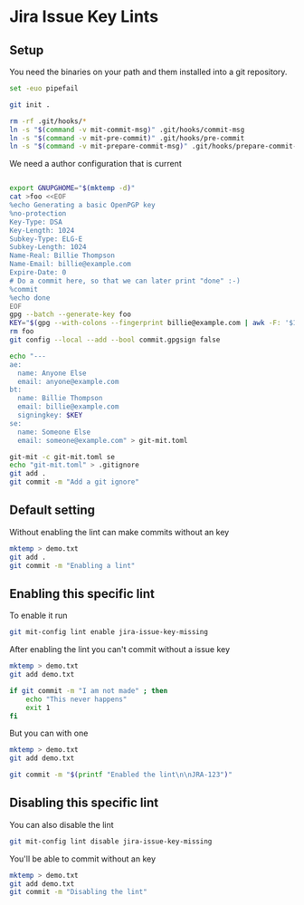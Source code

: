 # Jira Issue Key Lints

## Setup

You need the binaries on your path and them installed into a git
repository.

``` bash
set -euo pipefail

git init .

rm -rf .git/hooks/*
ln -s "$(command -v mit-commit-msg)" .git/hooks/commit-msg
ln -s "$(command -v mit-pre-commit)" .git/hooks/pre-commit
ln -s "$(command -v mit-prepare-commit-msg)" .git/hooks/prepare-commit-msg
```

We need a author configuration that is current

``` bash

export GNUPGHOME="$(mktemp -d)"
cat >foo <<EOF
%echo Generating a basic OpenPGP key
%no-protection
Key-Type: DSA
Key-Length: 1024
Subkey-Type: ELG-E
Subkey-Length: 1024
Name-Real: Billie Thompson
Name-Email: billie@example.com
Expire-Date: 0
# Do a commit here, so that we can later print "done" :-)
%commit
%echo done
EOF
gpg --batch --generate-key foo
KEY="$(gpg --with-colons --fingerprint billie@example.com | awk -F: '$1 == "fpr" {print $10;}' | head -n 1)"
rm foo
git config --local --add --bool commit.gpgsign false

echo "---
ae:
  name: Anyone Else
  email: anyone@example.com
bt:
  name: Billie Thompson
  email: billie@example.com
  signingkey: $KEY
se:
  name: Someone Else
  email: someone@example.com" > git-mit.toml

git-mit -c git-mit.toml se
echo "git-mit.toml" > .gitignore
git add .
git commit -m "Add a git ignore"

```

## Default setting

Without enabling the lint can make commits without an key

``` bash
mktemp > demo.txt
git add .
git commit -m "Enabling a lint"
```

## Enabling this specific lint

To enable it run

``` bash
git mit-config lint enable jira-issue-key-missing
```

After enabling the lint you can't commit without a issue key

``` bash
mktemp > demo.txt
git add demo.txt

if git commit -m "I am not made" ; then
    echo "This never happens" 
    exit 1
fi
```

But you can with one

``` bash
mktemp > demo.txt
git add demo.txt

git commit -m "$(printf "Enabled the lint\n\nJRA-123")"
```

## Disabling this specific lint

You can also disable the lint

``` bash
git mit-config lint disable jira-issue-key-missing
```

You'll be able to commit without an key

``` bash
mktemp > demo.txt
git add demo.txt
git commit -m "Disabling the lint"
```
